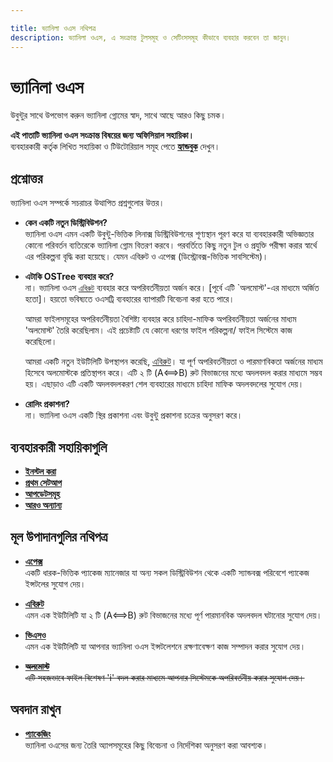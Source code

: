 ```yaml
---

title: ভ্যানিলা ওএস নথিপত্র
description: ভ্যানিলা ওএস, এ সংক্রান্ত টুলসমূহ ও সেটিংসসমূহ কীভাবে ব্যবহার করবেন তা জানুন।
---
```


# ভ্যানিলা ওএস

উবুন্টুর সাথে উপভোগ করুন ভ্যানিলা গ্নোমের স্বাদ, সাথে আছে আরও কিছু চমক।

**এই পাতাটি ভ্যানিলা ওএস সংক্রান্ত বিষয়ের জন্য অফিসিয়াল সহায়িকা।**\
ব্যবহারকারী কর্তৃক লিখিত সহায়িকা ও টিউটোরিয়াল সমূহ পেতে [**হ্যান্ডবুক**](https://handbook.vanillaos.org) দেখুন।

## প্রশ্নোত্তর

ভ্যানিলা ওএস সম্পর্কে সচরাচর উত্থাপিত প্রশ্নগুলোর উত্তর।

- **কেন একটি নতুন ডিস্ট্রিবিউশন?**\
  ভ্যানিলা ওএস এমন একটি উবুন্টু-ভিত্তিক লিনাক্স ডিস্ট্রিবিউশনের শূণ্যস্থান পূরণ করে
  যা ব্যবহারকারী অভিজ্ঞতার কোনো পরিবর্তন ব্যতিরেকে ভ্যানিলা গ্নোম বিতরণ করবে।
  পরবর্তিতে কিছু নতুন টুল ও প্রযুক্তি পরীক্ষা করার স্বার্থে এর পরিকল্পনা বৃদ্ধি করা হয়েছে।
  যেমন এবিরুট ও এপেক্স (ডিস্ট্রোবক্স-ভিত্তিক সাবসিস্টেম)।
   
- **এটাকি OSTree ব্যবহার করে?**\
  না। ভ্যানিলা ওএস [`এবিরুট`](https://github.com/Vanilla-OS/ABRoot) ব্যবহার করে অপরিবর্তনীয়তা অর্জন করে। [পূর্বে এটি `অলমোস্ট'-এর মাধ্যমে অর্জিত হতো]। হয়তো ভবিষ্যতে ওএসট্রি ব্যবহারের ব্যাপারটি বিবেচনা করা হতে পারে।
 
  আমরা ফাইলসমূহের অপরিবর্তনীয়তা বৈশিষ্ট্য ব্যবহার করে চাহিদা-মাফিক অপরিবর্তনীয়তা অর্জনের মাধ্যম 'অলমোস্ট' তৈরি করেছিলাম।
  এই প্রচেষ্টাটি যে কোনো ধরণের ফাইল পরিকল্পনা/ ফাইল সিস্টেমে কাজ করেছিলো।
  
  আমরা একটি নতুন ইউটিলিটি উপস্থাপন করেছি, [এবিরুট](https://github.com/Vanilla-OS/ABRoot)। যা পূর্ণ অপরিবর্তনীয়তা ও পারমাণবিকতা অর্জনের মাধ্যম হিসেবে অলমোস্টকে প্রতিস্থাপন করে। এটি ২ টি (A⟺B) রুট বিভাজনের মধ্যে অদলবদল করার মাধ্যমে সম্ভব হয়। এছাড়াও এটি একটি অদলবদলকরণ শেল ব্যবহারের মাধ্যমে চাহিদা মাফিক অদলবদলের সুযোগ দেয়।
  
- **রোলিং প্রকাশনা?**\
  না। ভ্যানিলা ওএস একটি স্থির প্রকাশনা এবং উবুন্টু প্রকাশনা চক্রের অনুসরণ করে।

## ব্যবহারকারী সহায়িকাগুলি 

- **[ইনস্টল করা](https://handbook.vanillaos.org/2022/11/05/installation.html)**
- **[প্রথম সেটআপ](https://handbook.vanillaos.org/2022/11/18/first-setup.html)**
- **[আপডেটসমূহ](https://handbook.vanillaos.org/2022/12/10/updates.html)**
- **[আরও অন্যান্য](https://handbook.vanillaos.org/)**

## মূল উপাদানগুলির নথিপত্র

- **[এপেক্স](/docs/apx)**\
  একটি ধারক-ভিত্তিক প্যাকেজ ম্যানেজার যা অন্য সকল ডিস্ট্রিবিউশন থেকে একটি স্যান্ডবক্স পরিবেশে প্যাকেজ ইন্সটলের সুযোগ দেয়। 

- **[এবিরুট](/docs/ABRoot)**\
  এমন এক ইউটিলিটি যা ২ টি (A⟺B) রুট বিভাজনের মধ্যে পূর্ণ পারমানবিক অদলবদল ঘটানোর সুযোগ দেয়।

- **[ভিএসও](/docs/vso)**\
  এমন এক ইউটিলিটি যা আপনার ভ্যানিলা ওএস ইন্সটলেশনে রক্ষণাবেক্ষণ কাজ সম্পাদন করার সুযোগ দেয়।
- ~~**[অলমোস্ট](/docs/almost)**~~\
  ~~এটি সহজভাবে ফাইল বিশেষণ 'i' বদল করার মাধ্যমে আপনার সিস্টেমকে অপরিবর্তনীয় করার সুযোগ দেয়।~~

## অবদান রাখুন

- **[প্যাকেজিং](/docs/packaging)**\
  ভ্যানিলা ওএসের জন্য তৈরি অ্যাপসমূহের কিছু বিবেচনা ও নির্দেশিকা অনুসরণ করা আবশ্যক।
